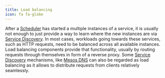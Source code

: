 ```yaml
---
title: Load balancing
icon: fa fa-globe
---
```

After a [Scheduler](/components/scheduling/) has started a multiple instances
of a service, it is usually not enough to just provide a way to learn where
the new instances are via [Service Discovery](/components/service-discovery).
In most cases, workloads going towards these services, such as HTTP requests,
need to be balanced across all available instances.
Load balancing components provide that functionality, usually by routing
requests through themselves in form of a reverse proxy.
Some [Service Discovery](/components/service-discovery) mechanisms, like
[Mesos DNS](/tech/mesos-dns) can also be regarded as load balancing as it
allows to distribute requests from clients relatively seamlessly.
